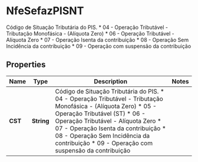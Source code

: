

# NfeSefazPISNT

Código de Situação Tributária do PIS.  * 04 - Operação Tributável - Tributação Monofásica - (Alíquota Zero)  * 06 - Operação Tributável - Alíquota Zero  * 07 - Operação Isenta da contribuição  * 08 - Operação Sem Incidência da contribuição  * 09 - Operação com suspensão da contribuição

## Properties

| Name | Type | Description | Notes |
|------------ | ------------- | ------------- | -------------|
|**CST** | **String** | Código de Situação Tributária do PIS.  * 04 - Operação Tributável - Tributação Monofásica - (Alíquota Zero)  * 05 - Operação Tributável (ST)  * 06 - Operação Tributável - Alíquota Zero  * 07 - Operação Isenta da contribuição  * 08 - Operação Sem Incidência da contribuição  * 09 - Operação com suspensão da contribuição |  |



